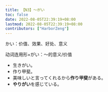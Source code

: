 ```yaml
---
title: 【N3】～がい
toc: false
date: 2022-08-05T22:39:19+08:00
lastmod: 2022-08-05T22:39:19+08:00
contributors: ["HarborZeng"]
---
```


かい：价值、效果、好处、意义

动词连用形+がい：～的意义/价值

- 生きがい。
- 作り甲斐。
- 美味しいと言ってくれるから**作り甲斐**がある。
- **やりがい**を感じている。

